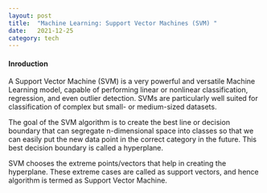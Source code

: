 ```yaml
---
layout: post
title:  "Machine Learning: Support Vector Machines (SVM) "
date:   2021-12-25 
category: tech
---
```



#### Inroduction

A Support Vector Machine (SVM) is a very powerful and versatile Machine Learning model, capable of performing linear or nonlinear classification, regression, and even outlier detection. SVMs are particularly well suited for classification of complex but small- or medium-sized datasets.

The goal of the SVM algorithm is to create the best line or decision boundary that can segregate n-dimensional space into classes so that we can easily put the new data point in the correct category in the future. This best decision boundary is called a hyperplane.

SVM chooses the extreme points/vectors that help in creating the hyperplane. These extreme cases are called as support vectors, and hence algorithm is termed as Support Vector Machine.


